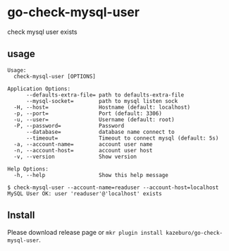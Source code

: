 # go-check-mysql-user

check mysql user exists

## usage

```
Usage:
  check-mysql-user [OPTIONS]

Application Options:
      --defaults-extra-file= path to defaults-extra-file
      --mysql-socket=        path to mysql listen sock
  -H, --host=                Hostname (default: localhost)
  -p, --port=                Port (default: 3306)
  -u, --user=                Username (default: root)
  -P, --password=            Password
      --database=            database name connect to
      --timeout=             Timeout to connect mysql (default: 5s)
  -a, --account-name=        account user name
  -n, --account-host=        account user host
  -v, --version              Show version

Help Options:
  -h, --help                 Show this help message
```

```
$ check-mysql-user --account-name=readuser --account-host=localhost
MySQL User OK: user 'readuser'@'localhost' exists
```

  ## Install

Please download release page or `mkr plugin install kazeburo/go-check-mysql-user`.
